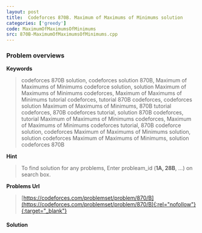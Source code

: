 ```yaml
---
layout: post
title:  Codeforces 870B. Maximum of Maximums of Minimums solution
categories: ['greedy']
code: MaximumOfMaximumsOfMinimums
src: 870B-MaximumOfMaximumsOfMinimums.cpp
---
```

### **Problem overviews**

**Keywords**
> codeforces 870B solution, codeforces solution 870B, Maximum of Maximums of Minimums codeforce solution, solution Maximum of Maximums of Minimums codeforces, Maximum of Maximums of Minimums tutorial codeforces, tutorial 870B codeforces, codeforces solution Maximum of Maximums of Minimums, 870B tutorial codeforces, 870B codeforces tutorial, solution 870B codeforces, tutorial Maximum of Maximums of Minimums codeforces, Maximum of Maximums of Minimums codeforces tutorial, 870B codeforce solution, codeforces Maximum of Maximums of Minimums solution, solution codeforces Maximum of Maximums of Minimums, solution codeforces 870B

**Hint**
> To find solution for any problems, Enter probleam_id (**1A, 28B**, ...) on search box. 

**Problems Url**
> [https://codeforces.com/problemset/problem/870/B](https://codeforces.com/problemset/problem/870/B){:rel="nofollow"}{:target="_blank"}

#### **Solution**



